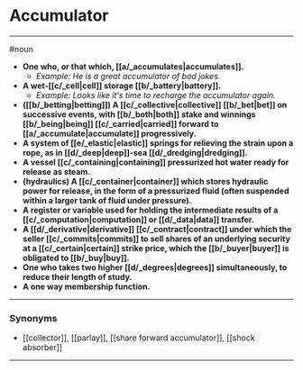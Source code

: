 # Accumulator
---
#noun
- **One who, or that which, [[a/_accumulates|accumulates]].**
	- _Example: He is a great accumulator of bad jokes._
- **A wet-[[c/_cell|cell]] storage [[b/_battery|battery]].**
	- _Example: Looks like it's time to recharge the accumulator again._
- **([[b/_betting|betting]]) A [[c/_collective|collective]] [[b/_bet|bet]] on successive events, with [[b/_both|both]] stake and winnings [[b/_being|being]] [[c/_carried|carried]] forward to [[a/_accumulate|accumulate]] progressively.**
- **A system of [[e/_elastic|elastic]] springs for relieving the strain upon a rope, as in [[d/_deep|deep]]-sea [[d/_dredging|dredging]].**
- **A vessel [[c/_containing|containing]] pressurized hot water ready for release as steam.**
- **(hydraulics) A [[c/_container|container]] which stores hydraulic power for release, in the form of a pressurized fluid (often suspended within a larger tank of fluid under pressure).**
- **A register or variable used for holding the intermediate results of a [[c/_computation|computation]] or [[d/_data|data]] transfer.**
- **A [[d/_derivative|derivative]] [[c/_contract|contract]] under which the seller [[c/_commits|commits]] to sell shares of an underlying security at a [[c/_certain|certain]] strike price, which the [[b/_buyer|buyer]] is obligated to [[b/_buy|buy]].**
- **One who takes two higher [[d/_degrees|degrees]] simultaneously, to reduce their length of study.**
- **A one way membership function.**
---
### Synonyms
- [[collector]], [[parlay]], [[share forward accumulator]], [[shock absorber]]
---
